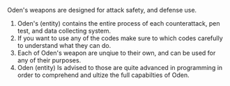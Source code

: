 Oden's weapons are designed for attack safety, and defense use.
1. Oden's (entity) contains the entire process of each counterattack, pen test, and data collecting system.
2. If you want to use any of the codes make sure to which codes carefully to understand what they can do.
3. Each of Oden's weapon are unqiue to their own, and can be used for any of their purposes.
4. Oden (entity) Is advised to those are quite advanced in programming in order to comprehend and ultize the full capabilties of Oden.


